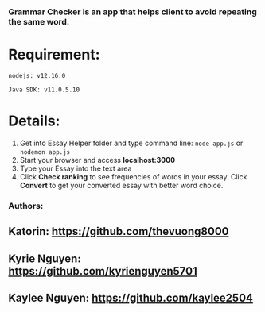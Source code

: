 ### Grammar Checker is an app that helps client to avoid repeating the same word.

# Requirement:
`nodejs: v12.16.0`

`Java SDK: v11.0.5.10`
# Details:
1. Get into Essay Helper folder and type command line: `node app.js` or `nodemon app.js`
2. Start your browser and access **localhost:3000**
3. Type your Essay into the text area
4. Click **Check ranking** to see frequencies of words in your essay.
   Click **Convert** to get your converted essay with better word choice.
   
### Authors:
## Katorin: https://github.com/thevuong8000
## Kyrie Nguyen: https://github.com/kyrienguyen5701
## Kaylee Nguyen: https://github.com/kaylee2504
